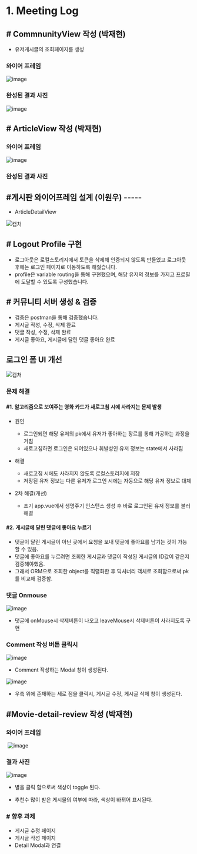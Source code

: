 # 1. Meeting Log



## # CommnunityView 작성 (박재현)



* 유저게시글의 조회페이지를 생성



### 와이어 프레임

![image](https://user-images.githubusercontent.com/97648026/169448792-8b550a6c-550d-4481-adf5-120712cc7eab.png)

### 완성된 결과 사진

![image](https://user-images.githubusercontent.com/97648026/169473859-f9bd456b-3a04-4865-9ae4-641103f8083a.png)



## # ArticleView 작성 (박재현)



### 와이어 프레임



![image](https://user-images.githubusercontent.com/97648026/169474123-a82c000d-0a60-4f66-bef4-34ffee87047c.png)

### 완성된 결과 사진


## #게시판 와이어프레임 설계 (이원우) -----

- ArticleDetailView

![캡처](https://user-images.githubusercontent.com/90893428/169447062-ea1df668-23de-449a-a535-65a08d1bb6f4.PNG)



## # Logout Profile 구현

- 로그아웃은 로컬스토리지에서 토큰을 삭제해 인증되지 않도록 만들었고 로그아웃 후에는 로그인 페이지로 이동하도록 해줬습니다.
- profile은 variable routing을 통해 구현했으며, 해당 유저의 정보를 가지고 프로필에 도달할 수 있도록 구성했습니다.



## # 커뮤니티 서버 생성 & 검증

- 검증은 postman을 통해 검증했습니다.
- 게시글 작성, 수정, 삭제 완료
- 댓글 작성, 수정, 삭제 완료
- 게시글 좋아요, 게시글에 달린 댓글 좋아요 완료



## 로그인 폼 UI 개선

![캡처](https://user-images.githubusercontent.com/90893428/169536362-5fafbdcb-d970-4a24-a4ca-adb97fbf203a.PNG)





### 문제 해결



#### #1. 알고리즘으로 보여주는 영화 카드가 새로고침 시에 사라지는 문제 발생

- 원인

  - 로그인되면 해당 유저의 pk에서 유저가 좋아하는 장르를 통해 가공하는 과정을 거침
  - 새로고침하면 로그인은 되어있으나 휘발성인 유저 정보는 state에서 사라짐

- 해결

  - 새로고침 시에도 사라지지 않도록 로컬스토리지에 저장
  - 저장된 유저 정보는 다른 유저가 로그인 시에는 자동으로 해당 유저 정보로 대체

- 2차 해결(개선)

  - 초기 app.vue에서 생명주기 인스턴스 생성 후 바로 로그인된 유저 정보를 불러 해결

  

#### #2. 게시글에 달린 댓글에 좋아요 누르기

- 댓글이 달린 게시글이 아닌 곳에서 요청을 보내 댓글에 좋아요를 남기는 것이 가능할 수 있음.
- 댓글에 좋아요를 누르려면 조회한 게시글과 댓글이 작성된 게시글의 ID값이 같은지 검증해야했음.
- 그래서 ORM으로 조회한 object를 직렬화한 후 딕셔너리 객체로 조회함으로써 pk를 비교해 검증함.








### 댓글 Onmouse

![image](https://user-images.githubusercontent.com/97648026/169535424-fe3361d9-e7b2-495b-9202-bd5e5684af7a.png)

* 댓글에 onMouse시 삭제버튼이 나오고 leaveMouse시 삭제버튼이 사라지도록 구현



### Comment 작성 버튼 클릭시

![image](https://user-images.githubusercontent.com/97648026/169535965-301cd332-cdc4-4e7d-9358-67db9cddb45e.png)

* Comment 작성하는 Modal 창이 생성된다.



![image](https://user-images.githubusercontent.com/97648026/169536299-1a9cc5f3-00ce-493a-9dc6-ce8006a8b2ee.png)

* 우측 위에 존재하는 세로 점을 클릭시, 게시글 수정, 게시글 삭제 창이 생성된다.



## #Movie-detail-review 작성 (박재현)



### 와이어 프레임

​	![image](https://user-images.githubusercontent.com/97648026/169550383-1cb8c572-febf-442f-a35d-82f2160527c4.png)



### 결과 사진

![image](https://user-images.githubusercontent.com/97648026/169555705-b10d12ee-d413-4de4-948f-32892f707cc2.png)

* 별을 클릭 함으로써 색상이 toggle 된다.

* 추천수 많이 받은 게시물의 여부에 따라, 색상이 바뀌어 표시된다.

  

### # 향후 과제

* 게시글 수정 페이지
* 게시글 작성 페이지
* Detail Modal과 연결

